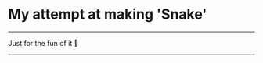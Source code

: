 # My attempt at making 'Snake'
______________________________
Just for the fun of it :snake:
______________________________
